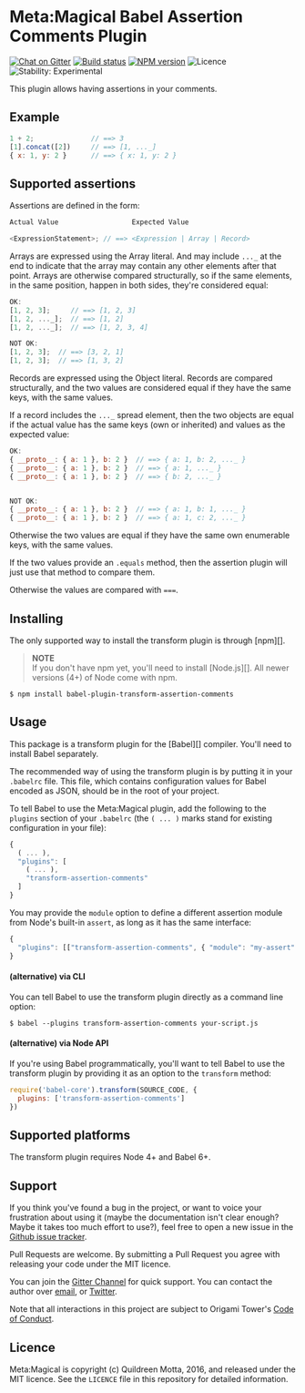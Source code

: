 # Meta:Magical Babel Assertion Comments Plugin

[![Chat on Gitter](https://img.shields.io/gitter/room/origamitower/discussion.svg?style=flat-square)](https://gitter.im/origamitower/discussion) 
[![Build status](https://img.shields.io/travis/origamitower/metamagical/master.svg?style=flat-square)](https://travis-ci.org/origamitower/metamagical) 
[![NPM version](https://img.shields.io/npm/v/babel-plugin-transform-assertion-comments.svg?style=flat-square)](https://npmjs.org/package/babel-plugin-transform-assertion-comments) 
![Licence](https://img.shields.io/npm/l/babel-plugin-transform-assertion-comments.svg?style=flat-square&label=licence) 
![Stability: Experimental](https://img.shields.io/badge/stability-experimental-orange.svg?style=flat-square)


This plugin allows having assertions in your comments.


## Example

```js
1 + 2;              // ==> 3
[1].concat([2])     // ==> [1, ..._]
{ x: 1, y: 2 }      // ==> { x: 1, y: 2 }
```


## Supported assertions

Assertions are defined in the form:

```js
Actual Value                  Expected Value

<ExpressionStatement>; // ==> <Expression | Array | Record>
```

Arrays are expressed using the Array literal. And may include
`..._` at the end to indicate that the array may contain any
other elements after that point. Arrays are otherwise compared
structurally, so if the same elements, in the same position,
happen in both sides, they're considered equal:

```js
OK:
[1, 2, 3];     // ==> [1, 2, 3]
[1, 2, ..._];  // ==> [1, 2]
[1, 2, ..._];  // ==> [1, 2, 3, 4]

NOT OK:
[1, 2, 3];  // ==> [3, 2, 1] 
[1, 2, 3];  // ==> [1, 3, 2]
```

Records are expressed using the Object literal. Records are
compared structurally, and the two values are considered
equal if they have the same keys, with the same values.

If a record includes the `..._` spread element, then
the two objects are equal if the actual value has the
same keys (own or inherited) and values as the expected value:

```js
OK:
{ __proto__: { a: 1 }, b: 2 }  // ==> { a: 1, b: 2, ..._ }
{ __proto__: { a: 1 }, b: 2 }  // ==> { a: 1, ..._ }
{ __proto__: { a: 1 }, b: 2 }  // ==> { b: 2, ..._ }


NOT OK:
{ __proto__: { a: 1 }, b: 2 }  // ==> { a: 1, b: 1, ..._ }
{ __proto__: { a: 1 }, b: 2 }  // ==> { a: 1, c: 2, ..._ }
```

Otherwise the two values are equal if they have the same
own enumerable keys, with the same values.

If the two values provide an `.equals` method, then the assertion
plugin will just use that method to compare them.

Otherwise the values are compared with `===`.


## Installing

The only supported way to install the transform plugin is through [npm][].

> **NOTE**  
> If you don't have npm yet, you'll need to install [Node.js][]. All newer
> versions (4+) of Node come with npm.

```shell
$ npm install babel-plugin-transform-assertion-comments
```


## Usage

This package is a transform plugin for the [Babel][] compiler. You'll need to
install Babel separately.

The recommended way of using the transform plugin is by putting it in your
`.babelrc` file. This file, which contains configuration values for Babel
encoded as JSON, should be in the root of your project.

To tell Babel to use the Meta:Magical plugin, add the following to the `plugins`
section of your `.babelrc` (the `( ... )` marks stand for existing configuration
in your file):

```js
{
  ( ... ),
  "plugins": [
    ( ... ),
    "transform-assertion-comments"
  ]
}
```

You may provide the `module` option to define a different assertion module from
Node's built-in `assert`, as long as it has the same interface:

```js
{
  "plugins": [["transform-assertion-comments", { "module": "my-assert" }]]
}
```

#### (alternative) via CLI

You can tell Babel to use the transform plugin directly as a command line option:

```shell
$ babel --plugins transform-assertion-comments your-script.js
```


#### (alternative) via Node API

If you're using Babel programmatically, you'll want to tell Babel to use the
transform plugin by providing it as an option to the `transform` method:

```js
require('babel-core').transform(SOURCE_CODE, {
  plugins: ['transform-assertion-comments']
})
```


## Supported platforms

The transform plugin requires Node 4+ and Babel 6+.



## Support

If you think you've found a bug in the project, or want to voice your
frustration about using it (maybe the documentation isn't clear enough? Maybe
it takes too much effort to use?), feel free to open a new issue in the
[Github issue tracker](https://github.com/origamitower/metamagical/issues).

Pull Requests are welcome. By submitting a Pull Request you agree with releasing
your code under the MIT licence.

You can join the [Gitter Channel](https://gitter.im/origamitower/discussion) for quick support.
You can contact the author over [email](mailto:queen@robotlolita.me), or
[Twitter](https://twitter.com/robotlolita).

Note that all interactions in this project are subject to Origami Tower's
[Code of Conduct](https://github.com/origamitower/metamagical/blob/master/CODE_OF_CONDUCT.md).


## Licence

Meta:Magical is copyright (c) Quildreen Motta, 2016, and released under the MIT
licence. See the `LICENCE` file in this repository for detailed information.
